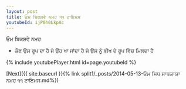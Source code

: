 ```yaml
---
layout: post
title: ਓਮ ਬਿਕਸ਼ਵੇ ਨਮਹ ੧੧ ਟਾਇਮਸ
youtubeId: ijP0h0LkpAc
---
```

 
 
 ਓਮ ਬਿਕਸ਼ਵੇ ਨਮਹ  
 
 -  ਕੌਣ ਉਸ ਰੂਪ ਦਾ ਹੈ ਜੋ ਉਹ ਖਾ ਜਾਂਦਾ ਹੈ ਜੋ ਉਸ ਨੂੰ ਭੀਖ ਦੇ ਰੂਪ ਵਿੱਚ ਮਿਲਦਾ ਹੈ 
 
  
 
  
 
 
 
 
 
 


{% include youtubePlayer.html id=page.youtubeId %}
 
[Next]({{ site.baseurl }}{% link  split1/_posts/2014-05-13-ਓਮ ਸਿਧ ਸਾਧਕਾਯਾ ਨਮਹ ੧੧ ਟਾਇਮਸ.md%})
 
